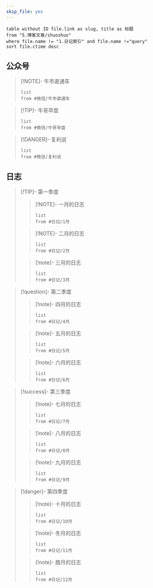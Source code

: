 ```yaml
---
skip_file: yes
---
```


```dataview
table without ID file.link as slug, title as 标题
from "5.博客文章/shuoshuo"
where file.name != "1.日记索引" and file.name !="query"
sort file.ctime desc
```
## 公众号

>[!NOTE]- 牛市直通车
> ``` dataview
> list
> from #微信/牛市直通车   
> ```

>[!TIP]- 牛哥早盘
> ``` dataview
> list
> from #微信/牛哥早盘  
> ```

>[!DANGER]- 复利说
> ``` dataview
> list
> from #微信/复利说   
> ```

## 日志

>[!TIP]- 第一季度
>>[!NOTE]- 一月的日志
>> ``` dataview
>> list
>> from #日记/1月 
>> ```
>
>>[!NOTE]- 二月的日志
>> ``` dataview
>> list
>> from #日记/2月 
>> ```
>
>>[!note]- 三月的日志
>> ``` dataview
>> list
>> from #日记/3月 
>> ```

>[!question]- 第二季度
>>[!note]- 四月的日志
>> ``` dataview
>> list
>> from #日记/4月 
>> ```
>
>>[!note]- 五月的日志
>> ``` dataview
>> list
>> from #日记/5月 
>> ```
>
>>[!note]- 六月的日志
>> ``` dataview
>> list
>> from #日记/6月 
>> ```

>[!success]- 第三季度
>>[!note]- 七月的日志
>> ``` dataview
>> list
>> from #日记/7月 
> >```
>
>>[!note]- 八月的日志
>> ``` dataview
>> list
>> from #日记/8月 
>> ```
>
>>[!note]- 九月的日志
>> ``` dataview
>> list
>> from #日记/9月 
>> ```

>[!danger]- 第四季度
>>[!note]- 十月的日志
>> ``` dataview
>> list
>> from #日记/10月 
>> ```
>
>>[!note]- 冬月的日志
>> ``` dataview
>> list
>> from #日记/11月 
>> ```
>
>>[!note]- 腊月的日志
>> ``` dataview
>> list
>> from #日记/12月 
>> ```